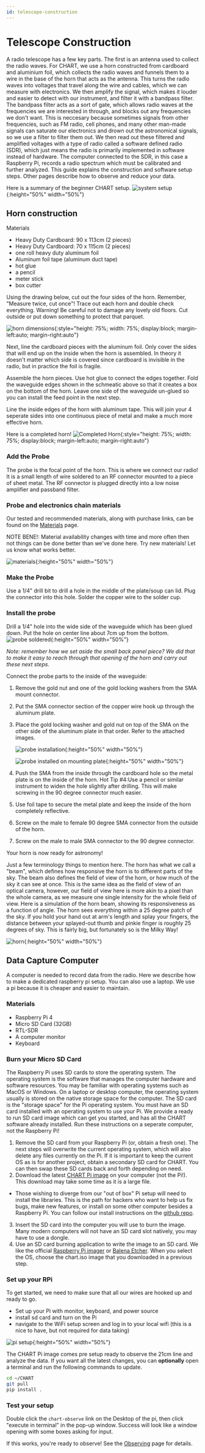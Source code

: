 ```yaml
---
id: telescope-construction
---
```

Telescope Construction
=====
A radio telescope has a few key parts. The first is an antenna used to collect the radio waves. For CHART, we use a horn constructed from cardboard and aluminium foil, which collects the radio waves and funnels them to a wire in the base of the horn that acts as the antenna. This turns the radio waves into voltages that travel along the wire and cables, which we can measure with electronics. We then amplify the signal, which makes it louder and easier to detect with our instrument, and filter it with a bandpass filter. The bandpass filter acts as a sort of gate, which allows radio waves at the frequencies we are interested in through, and blocks out any frequencies we don't want. This is neccesary because sometimes signals from other frequencies, such as FM radio, cell phones, and many other man-made signals can saturate our electronics and drown out the astronomical signals, so we use a filter to filter them out. We then read out these filtered and amplified voltages with a type of radio called a software defined radio (SDR), which just means the radio is primarily implemented in software instead of hardware. The computer connected to the SDR, in this case a Raspberry Pi, records a radio spectrum which must be calibrated and further analyzed. This guide explains the construction and software setup steps.  Other pages describe how to observe and reduce your data.


Here is a summary of the beginner CHART setup.
![system setup](assets/new_tele_hook_up.png){:height="50%" width="50%"}


## Horn construction
Materials
 - Heavy Duty Cardboard: 90 x 113cm (2 pieces)
 - Heavy Duty Cardboard: 70 x 115cm (2 pieces)
 - one roll heavy duty aluminum foil
 - Aluminum foil tape (aluminum duct tape)
 - hot glue
 - a pencil
 - meter stick
 - box cutter

Using the drawing below, cut out the four sides of the horn. Remember, "Measure twice, cut once"! Trace out each horn
and double check everything. Warning! Be careful not to damage any lovely old floors. Cut outside or put down something
to protect that parquet.


![horn dimensions](assets/horn_dimensions.jpg){:style="height: 75%; width: 75%; display:block; margin-left:auto; margin-right:auto"}

Next, line the cardboard pieces with the aluminum foil. Only cover the sides that will end up on the inside when the
horn is assembled. In theory it doesn't matter which
side is covered since cardboard is invisible in the radio, but in practice the foil is fragile.

Assemble the horn pieces. Use hot glue to connect the edges together. Fold the waveguide edges shown in the schmeatic
above so that it creates a box on the bottom of the horn. Leave one side of the waveguide un-glued so you can install the feed point in the next step.

Line the inside edges of the horn with aluminum tape. This will join your 4 seperate sides into one continuous piece of
metal and make a much more effective horn.

Here is a completed horn!
![Completed Horn](assets/chart.png){:style="height: 75%; width: 75%; display:block; margin-left:auto; margin-right:auto"}

### Add the Probe
The probe is the focal point of the horn. This is where we connect our radio!  It is a small length of wire soldered to an RF
connector mounted to a piece of sheet metal. The RF connector is plugged directly into a low noise amplifier and
passband filter.

### Probe and electronics chain materials
Our tested and recommended materials, along with purchase links, can be found on the [Materials](materials.html) page.

NOTE BENE!: Material availability changes with time and more often then not things can be done better than we've done
here.  Try new materials! Let us know what works better.

![materials](assets/materials.png){:height="50%" width="50%"}

### Make the Probe
Use a 1/4" drill bit to drill a hole in the middle of the plate/soup can lid. Plug the connector into this hole. Solder the copper wire to the solder cup.


### Install the probe
 Drill a
1/4" hole into the wide side of the waveguide which has been glued down. Put the hole on center line about 7cm up from
the bottom.
![probe soldered](assets/solder.png){:height="50%" width="50%"}

*Note: remember how we set aside the small back panel piece? We did that to make it easy to reach through that opening
of the horn and carry out these next steps.*



Connect the probe parts to the inside of the waveguide:

1. Remove the gold nut and one of the gold locking washers from the SMA mount connector.
1. Put the SMA connector section of the copper wire hook up through the aluminum plate.
1. Place the gold locking washer and gold nut on top of the SMA on the other side of the aluminum plate in that order.
Refer to the attached images.

   ![probe installation](assets/metal_visual_aide.png){:height="50%" width="50%"}


   ![probe installed on mounting plate](assets/bottom_of_plate.png){:height="50%" width="50%"}

4. Push the SMA from the inside through the cardboard hole so the metal plate is on the inside of the horn.
Hot Tip #4:Use a pencil or similar instrument to widen the hole slightly after drilling. This will make screwing in the 90 degree connector much easier.
5. Use foil tape to secure the metal plate and keep the inside of the horn completely reflective.
6. Screw on the male to female 90 degree SMA connector from the outside of the horn.
7. Screw on the male to male SMA connector to the 90 degree connector.

Your horn is now ready for astronomy!

Just a few terminology things to mention here. The horn has what we call a "beam", which defines how responsive the horn is to different parts of the sky. The beam also defines the field of view of the horn, or how much of the sky it can see at once. This is the same idea as the field of view of an optical camera, however, our field of view here is more akin to a pixel than the whole camera, as we measure one single intensity for the whole field of view. Here is a simulation of the horn beam, showing its responsiveness as a function of angle. The horn sees everything within a 25 degree patch of the sky.  If you hold your hand out at arm's length and splay your fingers, the distance between your splayed-out thumb and pinkie finger is roughly 25 degrees of sky. This is fairly big, but fortunately so is the Milky Way!

![horn](assets/opt_horn.png){:height="50%" width="50%"}


## Data Capture Computer

A computer is needed to record data from the radio.  Here we describe how to make a dedicated raspberry pi setup. You
can also use a laptop. We use a pi because it is cheaper and easier to maintain.



### Materials
 - Raspberry Pi 4
 - Micro SD Card (32GB)
 - RTL-SDR
 - A computer monitor
 - Keyboard



### Burn your Micro SD Card
The Raspberry Pi uses SD cards to store the operating system. The operating system is the software that manages the computer hardware and software resources. You may be familiar with operating systems such as MacOS or Windows. On a laptop or desktop computer, the operating system usually is stored on the native storage space for the computer. The SD card is the "storage space" for the Pi operating system. You must have an SD card installed with an operating system to use your Pi. We provide a ready to run SD card image which can get you started, and has all the CHART software already installed. Run these instructions on a seperate computer, not the Raspberry Pi!

1. Remove the SD card from your Raspberry Pi (or, obtain a fresh one). The next steps will overwrite the current operating system, which will also delete any files currently on the Pi. If it is important to keep the current OS as is for another project, obtain a secondary SD card for CHART. You can then swap these SD cards back and forth depending on need.
2. Download the latest [CHART Pi image](https://galileo.sese.asu.edu/chart/) on your computer (not the Pi!). This download may take some time as it is a large file. 
  - Those wishing to diverge from our "out of box" Pi setup will need to install the libraries. This is the path for hackers who want to help us fix bugs, make new features, or install on some other computer besides a Raspberry Pi. You can follow our install instructions on the [github repo](https://github.com/astrochart/CHART).
3. Insert the SD card into the computer you will use to burn the image. Many modern computers will not have an SD card slot natively, you may have to use a dongle. 
4. Use an SD card burning application to write the image to an SD card. We like the official [Raspberry Pi imager](https://www.raspberrypi.com/software/) or [Balena Etcher](https://etcher.balena.io/). When you select the OS, choose the chart.iso image that you downloaded in a previous step. 

### Set up your RPi
To get started, we need to make sure that all our wires are hooked up and ready to go.

 - Set up your Pi with monitor, keyboard, and power source
 - install sd card and turn on the Pi
 - navigate to the WiFi setup screen and log in to your local wifi (this is a nice to have, but not required for data
   taking)

![pi setup](assets/rasp_set_up.jpeg){:height="50%" width="50%"}

The CHART Pi image comes pre setup ready to observe the 21cm line and analyze the data.
If you want all the latest changes, you can **optionally** open a terminal and run the following commands to update.
```bash
cd ~/CHART
git pull
pip install .
```

### Test your setup

Double click the `chart-observe` link on the Desktop of the pi, then click "execute in terminal" in the pop-up window. Success will look like a window opening with some boxes asking for input.


If this works, you're ready to observe! See the [Observing](Observing) page for details.
